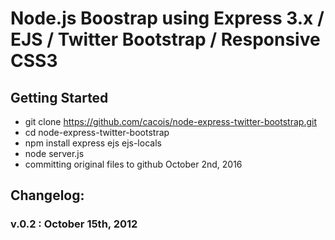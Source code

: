 #  Node.js Boostrap using Express 3.x / EJS / Twitter Bootstrap / Responsive CSS3

## Getting Started

- git clone https://github.com/cacois/node-express-twitter-bootstrap.git
- cd node-express-twitter-bootstrap
- npm install express ejs ejs-locals
- node server.js
- committing original files to github October 2nd, 2016

## Changelog:

### v.0.2 : October 15th, 2012